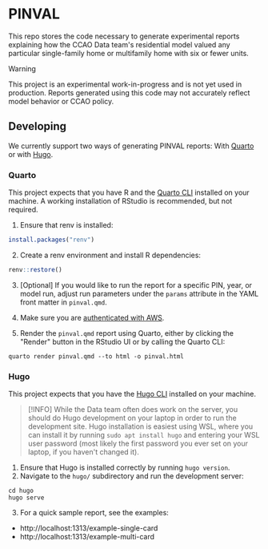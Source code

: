 # PINVAL

This repo stores the code necessary to generate experimental reports
explaining how the CCAO Data team's residential model valued any particular
single-family home or multifamily home with six or fewer units.

> [!WARNING]
> This project is an experimental work-in-progress and is not yet used in
> production. Reports generated using this code may not accurately reflect
> model behavior or CCAO policy.

## Developing

We currently support two ways of generating PINVAL reports: With
[Quarto](#quarto) or with [Hugo](#hugo).

### Quarto

This project expects that you have R and the [Quarto
CLI](https://quarto.org/docs/get-started/) installed on your machine.
A working installation of RStudio is recommended, but not required.

1. Ensure that renv is installed:

```r
install.packages("renv")
```

2. Create a renv environment and install R dependencies:

```r
renv::restore()
```

3. [Optional] If you would like to run the report for a specific PIN, year, or
   model run, adjust run parameters under the `params` attribute in the YAML
   front matter in `pinval.qmd`.

4. Make sure you are [authenticated with
   AWS](https://github.com/ccao-data/wiki/blob/master/How-To/Setup-the-AWS-Command-Line-Interface-and-Multi-factor-Authentication.md).

5. Render the `pinval.qmd` report using Quarto, either by clicking the "Render"
   button in the RStudio UI or by calling the Quarto CLI:

```
quarto render pinval.qmd --to html -o pinval.html
```

### Hugo

This project expects that you have the [Hugo CLI](https://gohugo.io/installation/)
installed on your machine.

> [!INFO]
> While the Data team often does work on the server, you should do Hugo
> development on your laptop in order to run the development site. Hugo
> installation is easiest using WSL, where you can install it by running
> `sudo apt install hugo` and entering your WSL user password (most likely
> the first password you ever set on your laptop, if you haven't changed it).

1. Ensure that Hugo is installed correctly by running `hugo version`.
2. Navigate to the `hugo/` subdirectory and run the development server:

```
cd hugo
hugo serve
```

3. For a quick sample report, see the examples:
  - http://localhost:1313/example-single-card
  - http://localhost:1313/example-multi-card
